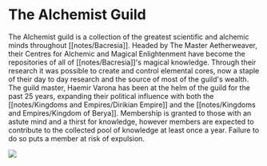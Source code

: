 # The Alchemist Guild


The Alchemist guild is a collection of the greatest scientific and alchemic minds throughout [[notes/Bacresia]]. Headed by The Master Aetherweaver, their Centres for Alchemic and Magical Enlightenment have become the repositories of all of [[notes/Bacresia]]'s magical knowledge. Through their research it was possible to create and control elemental cores, now a staple of their day to day research and the source of most of the guild's wealth. The guild master, Haemir Varona has been at the helm of the guild for the past 25 years, expanding their political influence with both the [[notes/Kingdoms and Empires/Dirikian Empire]] and the [[notes/Kingdoms and Empires/Kingdom of Berya]]. Membership is granted to those with an astute mind and a thirst for knowledge, however members are expected to contribute to the collected pool of knowledge at least once a year. Failure to do so puts a member at risk of expulsion.

![](assets/aclguild.jpg)